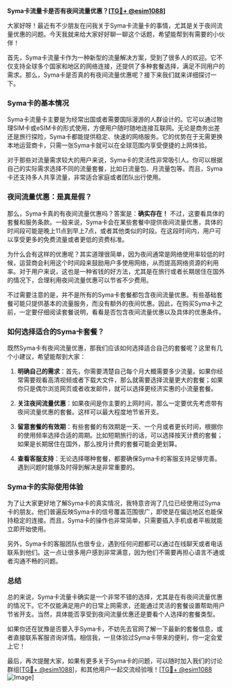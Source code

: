 **Syma卡流量卡是否有夜间流量优惠？[[TG💪+ @esim1088](https://t.me/s/esim1088)]**

大家好呀！最近有不少朋友在问我关于Syma卡流量卡的事情，尤其是关于夜间流量优惠的问题。今天我就来给大家好好聊一聊这个话题，希望能帮到有需要的小伙伴！

首先，Syma卡流量卡作为一种新型的流量解决方案，受到了很多人的欢迎。它不仅支持全球多个国家和地区的网络连接，还提供了多种套餐选择，满足不同用户的需求。那么，Syma卡是否真的有夜间流量优惠呢？接下来我们就来详细探讨一下。

### Syma卡的基本情况

Syma卡流量卡主要是为经常出国或者需要国际漫游的人群设计的。它可以通过物理SIM卡或eSIM卡的形式使用，方便用户随时随地连接互联网。无论是商务出差还是旅行探险，Syma卡都能提供稳定、快速的网络服务。它的优势在于无需更换本地运营商卡，只需一张Syma卡就可以在全球范围内享受便捷的上网体验。

对于那些对流量需求较大的用户来说，Syma卡的灵活性非常吸引人。你可以根据自己的实际需求选择不同的流量套餐，比如日流量包、月流量包等。而且，Syma卡还支持多人共享流量，非常适合家庭或者团队出行使用。

### 夜间流量优惠：是真是假？

那么，Syma卡真的有夜间流量优惠吗？答案是：**确实存在！** 不过，这要看具体的套餐和服务条款。一般来说，Syma卡会在某些套餐中提供夜间流量优惠，具体的时间段可能是晚上11点到早上7点，或者其他类似的时段。在这段时间内，用户可以享受更多的免费流量或者更低的资费标准。

为什么会有这样的优惠呢？其实道理很简单，因为夜间通常是网络使用率较低的时候，运营商会利用这个时间段来鼓励用户多使用网络，从而提高网络资源的利用率。对于用户来说，这也是一种省钱的好方法，尤其是在旅行或者长期居住在国外的情况下，合理利用夜间流量优惠可以节省不少费用。

不过需要注意的是，并不是所有的Syma卡套餐都包含夜间流量优惠。有些基础套餐可能只提供基本的流量服务，而没有额外的夜间优惠。因此，在购买Syma卡之前，一定要仔细阅读套餐说明，看看是否包含夜间流量优惠以及具体的优惠条件。

### 如何选择适合的Syma卡套餐？

既然Syma卡有夜间流量优惠，那我们应该如何选择适合自己的套餐呢？这里有几个小建议，希望能帮到大家：

1. **明确自己的需求**：首先，你需要清楚自己每个月大概需要多少流量。如果你经常需要观看高清视频或者下载大文件，那么就需要选择流量更大的套餐；如果你只是偶尔浏览网页或者收发邮件，就可以选择更经济实惠的小流量套餐。

2. **关注夜间流量优惠**：如果夜间是你主要的上网时间，那么一定要优先考虑带有夜间流量优惠的套餐。这样可以最大程度地节省开支。

3. **留意套餐的有效期**：有些套餐的有效期是一天、一个月或者更长时间，根据你的使用频率选择合适的周期。比如短期旅行的话，可以选择按天计费的套餐；如果是长期居住在国外，那么按月计费的套餐可能会更划算。

4. **查看客服支持**：无论选择哪种套餐，都要确保Syma卡的客服支持足够完善。遇到问题时能够及时得到解决是非常重要的。

### Syma卡的实际使用体验

为了让大家更好地了解Syma卡的真实情况，我特意咨询了几位已经使用过Syma卡的朋友。他们普遍反映Syma卡的信号覆盖范围很广，即使是在偏远地区也能保持稳定的连接。而且，Syma卡的操作也非常简单，只需要插入手机或者平板就能立即开始使用。

另外，Syma卡的客服团队也很专业，遇到任何问题都可以通过在线聊天或者电话联系到他们。这一点让很多用户感到非常满意，因为他们不需要再担心语言不通或者沟通不畅的问题。

### 总结

总的来说，Syma卡流量卡确实是一个非常不错的选择，尤其是在有夜间流量优惠的情况下。它不仅能满足用户的日常上网需求，还能通过灵活的套餐设置帮助用户节省开支。当然，具体能否享受到夜间流量优惠还是要看个人选择的套餐类型。

如果你还在犹豫是否要入手Syma卡，不妨先去官网了解一下最新的套餐信息，或者直接联系客服咨询详情。相信我，一旦体验过Syma卡带来的便利，你一定会爱上它！

最后，再次提醒大家，如果有更多关于Syma卡的问题，可以随时加入我们的讨论群组[[TG💪+ @esim1088](https://t.me/s/esim1088)]，和其他用户一起交流经验哦！[[TG💪+ @esim1088](https://t.me/s/esim1088) ![Image](https://i.postimg.cc/4NQfJmqS/Snipaste-2025-05-13-00-14-12.png)]